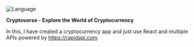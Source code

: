 ![Language](https://img.shields.io/badge/Language-React-blue)

<b>Cryptoverse - Explore the World of Cryptocurrency</b>

In this, I have created a cryptocurrency app and just use React and multiple APIs powered by https://rapidapi.com.
